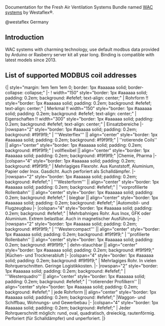 Documentation for the Fresh Air Ventilation Systems Bundle named [WAC systems](http://westaflex.com/produkte/wohnungslueftung/zentralgeraet-mit-waermetauscher) by Westaflex®.

@westaflex Germany

## Introduction

WAC systems with charming technology, use default modbus data provided by Arduino or Rasberry server kit all year long. Binding is compatible with latest models since 2013. 

## List of supported MODBUS coil addresses

{| style="margin: 1em 1em 1em 0; border: 1px #aaaaaa solid; border-collapse: collapse;"
|-
! width="150" style="border: 1px #aaaaaa solid; padding: 0.2em; background: #efefef; text-align: center;" | Rohrform !! style="border: 1px #aaaaaa solid; padding: 0.2em; background: #efefef; text-align: center;" | Merkmal !! width="150" style="border: 1px #aaaaaa solid; padding: 0.2em; background: #efefef; text-align: center;" | Eigenschaften !! width="300" style="border: 1px #aaaaaa solid; padding: 0.2em; background: #efefef; text-align: center;" | Einsatzbereiche
|-
|rowspan="2" style="border: 1px #aaaaaa solid; padding: 0.2em; background: #f9f9f9;" | '''Westerflex''' || align="center" style="border: 1px #aaaaaa solid; padding: 0.2em; background: #f9f9f9;" | ''rotierende Coils'' || align="center" style="border: 1px #aaaaaa solid; padding: 0.2em; background: #f9f9f9;" | vollflexibel || align="center" style="border: 1px #aaaaaa solid; padding: 0.2em; background: #f9f9f9;" |Chemie, Pharma
|-
|colspan="4" style="border: 1px #aaaaaa solid; padding: 0.2em; background: #f9f9f9;" | Mehrlagiges Flexrohr. Aus Kunststoff, Aluminium, Papier oder Inox. Gasdicht. Auch perforiert als Schalldämpfer.
|-
|rowspan="2" style="border: 1px #aaaaaa solid; padding: 0.2em; background: #efefef;" | '''Westerform''' || align="center" style="border: 1px #aaaaaa solid; padding: 0.2em; background: #efefef;" | ''vorprofilierte Rollenbahn'' || align="center" style="border: 1px #aaaaaa solid; padding: 0.2em; background: #efefef;" | biegbar || align="center" style="border: 1px #aaaaaa solid; padding: 0.2em; background: #efefef;" |Automobil- und Flugzeugbau
|-
|colspan="4" style="border: 1px #aaaaaa solid; padding: 0.2em; background: #efefef;" | Mehrbahniges Rohr. Aus Inox, GFK oder Aluminium. Extrem belastbar. Auch in magnetischer Ausführung.
|-
|rowspan="2" style="border: 1px #aaaaaa solid; padding: 0.2em; background: #f9f9f9;" | '''Westercompact''' || align="center" style="border: 1px #aaaaaa solid; padding: 0.2em; background: #f9f9f9;" | ''profilierte Rollenbahn'' || align="center" style="border: 1px #aaaaaa solid; padding: 0.2em; background: #f9f9f9;" | dehn-stauchbar || align="center" style="border: 1px #aaaaaa solid; padding: 0.2em; background: #f9f9f9;" |Küchen- und Trocknerabluft
|-
|colspan="4" style="border: 1px #aaaaaa solid; padding: 0.2em; background: #f9f9f9;" | Mehrlagiges Rohr. In vielen Rohrquerschnitten. Geringe Logistikkosten.
|-
|rowspan="2" style="border: 1px #aaaaaa solid; padding: 0.2em; background: #efefef;" | '''Westerquadro''' || align="center" style="border: 1px #aaaaaa solid; padding: 0.2em; background: #efefef;" | ''rotierender Profilkern'' || align="center" style="border: 1px #aaaaaa solid; padding: 0.2em; background: #efefef;" | jede Rohrform || align="center" style="border: 1px #aaaaaa solid; padding: 0.2em; background: #efefef;" |Waggon- und Schiffbau, Wohnungs- und Gewerbebau
|-
|colspan="4" style="border: 1px #aaaaaa solid; padding: 0.2em; background: #efefef;" | Jeder Rohrquerschnitt möglich: rund, oval, quadratisch, dreieckig, rautenförmig. Perforiert (für Schalldämpfer) und unperforiert.
|}








